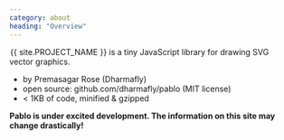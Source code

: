 ```yaml
---
category: about
heading: "Overview"
---
```

&#8202;<span class="project-name">{{ site.PROJECT_NAME }}</span> is a tiny JavaScript library for drawing SVG vector graphics.

- by Premasagar Rose (Dharmafly)  
- open source: github.com/dharmafly/pablo (MIT license)  
- &#60; 1KB of code, minified & gzipped  

**Pablo is under excited development. The information on this 
site may change drastically!**